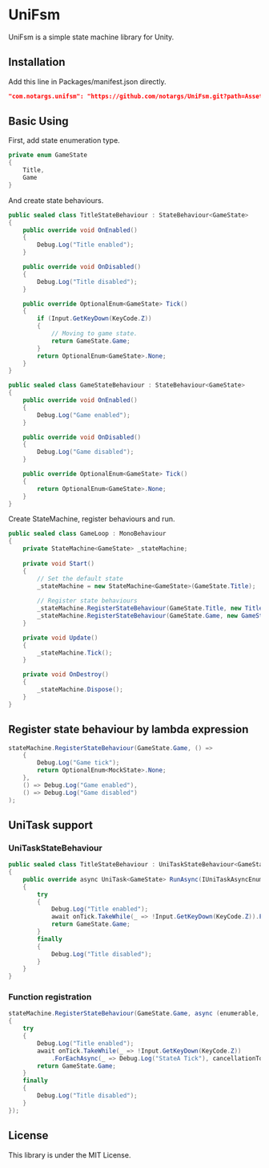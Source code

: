 # UniFsm
UniFsm is a simple state machine library for Unity.


## Installation
Add this line in Packages/manifest.json directly.
```json
"com.notargs.unifsm": "https://github.com/notargs/UniFsm.git?path=Assets/Plugins/UniFsm#1.2.0",
```
   
## Basic Using
First, add state enumeration type.
```c#
private enum GameState
{
    Title,
    Game
}
```

And create state behaviours.

```c#
public sealed class TitleStateBehaviour : StateBehaviour<GameState>
{
    public override void OnEnabled()
    {
        Debug.Log("Title enabled");
    }

    public override void OnDisabled()
    {
        Debug.Log("Title disabled");
    }

    public override OptionalEnum<GameState> Tick()
    {
        if (Input.GetKeyDown(KeyCode.Z))
        {
            // Moving to game state.
            return GameState.Game;
        }
        return OptionalEnum<GameState>.None;
    }
}

public sealed class GameStateBehaviour : StateBehaviour<GameState>
{
    public override void OnEnabled()
    {
        Debug.Log("Game enabled");
    }

    public override void OnDisabled()
    {
        Debug.Log("Game disabled");
    }

    public override OptionalEnum<GameState> Tick()
    {
        return OptionalEnum<GameState>.None;
    }
}
```

Create StateMachine, register behaviours and run.

```c#
public sealed class GameLoop : MonoBehaviour
{
    private StateMachine<GameState> _stateMachine;
    
    private void Start()
    {
        // Set the default state
        _stateMachine = new StateMachine<GameState>(GameState.Title);
        
        // Register state behaviours
        _stateMachine.RegisterStateBehaviour(GameState.Title, new TitleStateBehaviour());
        _stateMachine.RegisterStateBehaviour(GameState.Game, new GameStateBehaviour());
    }

    private void Update()
    {
        _stateMachine.Tick();
    }

    private void OnDestroy()
    {
        _stateMachine.Dispose();
    }
}
```

## Register state behaviour by lambda expression
```c#
stateMachine.RegisterStateBehaviour(GameState.Game, () =>
    {
        Debug.Log("Game tick");
        return OptionalEnum<MockState>.None;
    },
    () => Debug.Log("Game enabled"),
    () => Debug.Log("Game disabled")
);
```

## UniTask support
### UniTaskStateBehaviour
```c#
public sealed class TitleStateBehaviour : UniTaskStateBehaviour<GameState>
{
    public override async UniTask<GameState> RunAsync(IUniTaskAsyncEnumerable<AsyncUnit> onTick, CancellationToken cancellationToken)
    {
        try
        {
            Debug.Log("Title enabled");
            await onTick.TakeWhile(_ => !Input.GetKeyDown(KeyCode.Z)).ForEachAsync(_ => Debug.Log("StateA Tick"), cancellationToken);
            return GameState.Game;
        }
        finally
        {
            Debug.Log("Title disabled");
        }
    }
}
```
### Function registration
```c#
stateMachine.RegisterStateBehaviour(GameState.Game, async (enumerable, token) =>
{
    try
    {
        Debug.Log("Title enabled");
        await onTick.TakeWhile(_ => !Input.GetKeyDown(KeyCode.Z))
            .ForEachAsync(_ => Debug.Log("StateA Tick"), cancellationToken);
        return GameState.Game;
    }
    finally
    {
        Debug.Log("Title disabled");
    }
});
```

## License
This library is under the MIT License.
